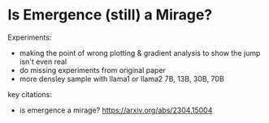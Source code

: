 # Is Emergence (still) a Mirage?

Experiments:
- making the point of wrong plotting & gradient analysis to show the jump isn't even real
- do missing experiments from original paper
- more densley sample with llama1 or llama2 7B, 13B, 30B, 70B

key citations:
- is emergence a mirage? https://arxiv.org/abs/2304.15004
